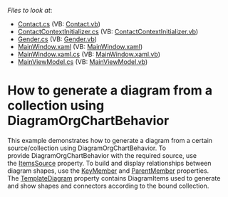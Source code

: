 <!-- default file list -->
*Files to look at*:

* [Contact.cs](./CS/OrgChartBindingExample/Data/Contact.cs) (VB: [Contact.vb](./VB/OrgChartBindingExample/Data/Contact.vb))
* [ContactContextInitializer.cs](./CS/OrgChartBindingExample/Data/ContactContextInitializer.cs) (VB: [ContactContextInitializer.vb](./VB/OrgChartBindingExample/Data/ContactContextInitializer.vb))
* [Gender.cs](./CS/OrgChartBindingExample/Data/Gender.cs) (VB: [Gender.vb](./VB/OrgChartBindingExample/Data/Gender.vb))
* [MainWindow.xaml](./CS/OrgChartBindingExample/MainWindow.xaml) (VB: [MainWindow.xaml](./VB/OrgChartBindingExample/MainWindow.xaml))
* [MainWindow.xaml.cs](./CS/OrgChartBindingExample/MainWindow.xaml.cs) (VB: [MainWindow.xaml.vb](./VB/OrgChartBindingExample/MainWindow.xaml.vb))
* [MainViewModel.cs](./CS/OrgChartBindingExample/ViewModels/MainViewModel.cs) (VB: [MainViewModel.vb](./VB/OrgChartBindingExample/ViewModels/MainViewModel.vb))
<!-- default file list end -->
# How to generate a diagram from a collection using DiagramOrgChartBehavior


This example demonstrates how to generate a diagram from a certain source/collection using DiagramOrgChartBehavior. To provide DiagramOrgChartBehavior with the required source, use the <a href="https://documentation.devexpress.com/WPF/DevExpressXpfDiagramDiagramDataBindingBehaviorBase_ItemsSourcetopic.aspx">ItemsSource</a> property. To build and display relationships between diagram shapes, use the <a href="https://documentation.devexpress.com/WPF/DevExpressXpfDiagramDiagramDataBindingBehaviorBase_KeyMembertopic.aspx">KeyMember</a> and <a href="https://documentation.devexpress.com/WPF/DevExpressXpfDiagramDiagramOrgChartBehavior_ParentMembertopic.aspx">ParentMember</a> properties. The <a href="https://documentation.devexpress.com/WPF/DevExpressXpfDiagramDiagramDataBindingBehaviorBase_TemplateDiagramtopic.aspx">TemplateDiagram</a> property contains DiagramItems used to generate and show shapes and connectors according to the bound collection.

<br/>


